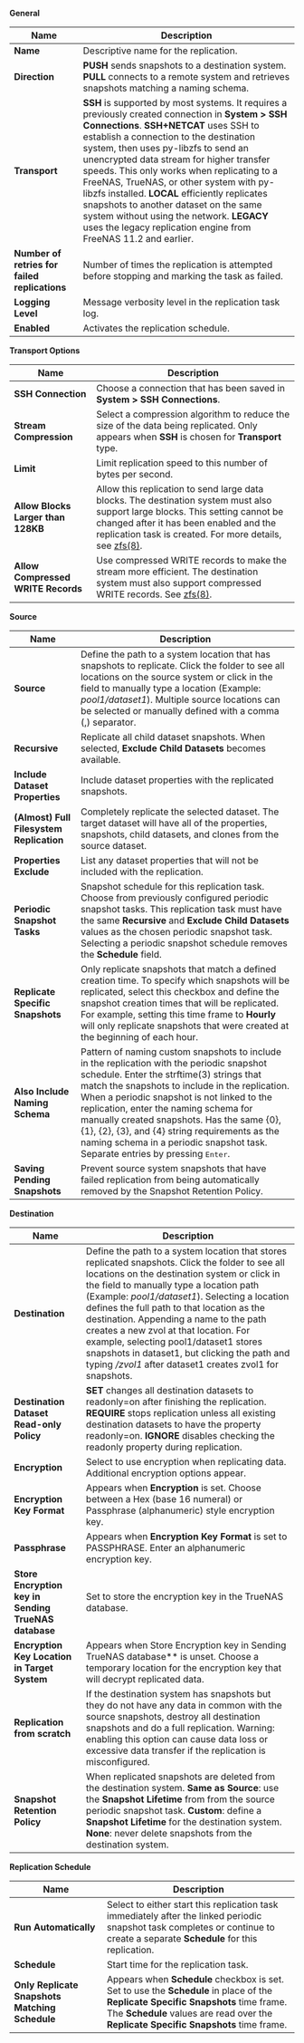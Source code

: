 **General**

| Name | Description |
|------|------|
| **Name** | Descriptive name for the replication. |
| **Direction** | **PUSH** sends snapshots to a destination system. **PULL** connects to a remote system and retrieves snapshots matching a naming schema. |
| **Transport** | **SSH** is supported by most systems. It requires a previously created connection in **System > SSH Connections**. **SSH+NETCAT** uses SSH to establish a connection to the destination system, then uses py-libzfs to send an unencrypted data stream for higher transfer speeds. This only works when replicating to a FreeNAS, TrueNAS, or other system with py-libzfs installed.  **LOCAL** efficiently replicates snapshots to another dataset on the same system without using the network.  **LEGACY** uses the legacy replication engine from FreeNAS 11.2 and earlier. |
| **Number of retries for failed replications** | Number of times the replication is attempted before stopping and marking the task as failed. |
| **Logging Level** | Message verbosity level in the replication task log. |
| **Enabled** | Activates the replication schedule. |

**Transport Options**

| Name | Description |
|------|------|
| **SSH Connection** | Choose a connection that has been saved in **System > SSH Connections**. |
| **Stream Compression** | Select a compression algorithm to reduce the size of the data being replicated. Only appears when **SSH** is chosen for **Transport** type. |
| **Limit** | Limit replication speed to this number of bytes per second. |
| **Allow Blocks Larger than 128KB** | Allow this replication to send large data blocks. The destination system must also support large blocks. This setting cannot be changed after it has been enabled and the replication task is created. For more details, see [zfs(8)](https://www.freebsd.org/cgi/man.cgi?query=zfs). |
| **Allow Compressed WRITE Records** | Use compressed WRITE records to make the stream more efficient. The destination system must also support compressed WRITE records. See [zfs(8)](https://www.freebsd.org/cgi/man.cgi?query=zfs). |

**Source**

| Name | Description |
|------|------|
| **Source** | Define the path to a system location that has snapshots to replicate. Click the folder to see all locations on the source system or click in the field to manually type a location (Example: *pool1/dataset1*). Multiple source locations can be selected or manually defined with a comma (,) separator. |
| **Recursive** | Replicate all child dataset snapshots. When selected, **Exclude Child Datasets** becomes available. |
| **Include Dataset Properties** | Include dataset properties with the replicated snapshots. |
| **(Almost) Full Filesystem Replication** | Completely replicate the selected dataset. The target dataset will have all of the properties, snapshots, child datasets, and clones from the source dataset. |
| **Properties Exclude** | List any dataset properties that will not be included with the replication. |
| **Periodic Snapshot Tasks** | Snapshot schedule for this replication task. Choose from previously configured periodic snapshot tasks. This replication task must have the same **Recursive** and **Exclude Child Datasets** values as the chosen periodic snapshot task. Selecting a periodic snapshot schedule removes the **Schedule** field. |
| **Replicate Specific Snapshots** | Only replicate snapshots that match a defined creation time. To specify which snapshots will be replicated, select this checkbox and define the snapshot creation times that will be replicated. For example, setting this time frame to **Hourly** will only replicate snapshots that were created at the beginning of each hour. |
| **Also Include Naming Schema** | Pattern of naming custom snapshots to include in the replication with the periodic snapshot schedule. Enter the strftime(3) strings that match the snapshots to include in the replication.  When a periodic snapshot is not linked to the replication, enter the naming schema for manually created snapshots. Has the same {0}, {1}, {2}, {3}, and {4} string requirements as the naming schema in a periodic snapshot task. Separate entries by pressing <kbd>Enter</kbd>. |
| **Saving Pending Snapshots** | Prevent source system snapshots that have failed replication from being automatically removed by the Snapshot Retention Policy. |

**Destination**

| Name | Description |
|------|------|
| **Destination** | Define the path to a system location that stores replicated snapshots. Click the folder to see all locations on the destination system or click in the field to manually type a location path (Example: *pool1/dataset1*). Selecting a location defines the full path to that location as the destination. Appending a name to the path creates a new zvol at that location. For example, selecting pool1/dataset1 stores snapshots in dataset1, but clicking the path and typing */zvol1* after dataset1 creates zvol1 for snapshots. |
| **Destination Dataset Read-only Policy** | **SET** changes all destination datasets to readonly=on after finishing the replication.  **REQUIRE** stops replication unless all existing destination datasets to have the property readonly=on.  **IGNORE** disables checking the readonly property during replication. |
| **Encryption** | Select to use encryption when replicating data. Additional encryption options appear. |
| **Encryption Key Format** | Appears when **Encryption** is set. Choose between a Hex (base 16 numeral) or Passphrase (alphanumeric) style encryption key. |
| **Passphrase** | Appears when **Encryption Key Format** is set to PASSPHRASE. Enter an alphanumeric encryption key. |
| **Store Encryption key in Sending TrueNAS database** | Set to store the encryption key in the TrueNAS database. |
| **Encryption Key Location in Target System** | Appears when Store Encryption key in Sending TrueNAS database** is unset. Choose a temporary location for the encryption key that will decrypt replicated data. |
| **Replication from scratch** | If the destination system has snapshots but they do not have any data in common with the source snapshots, destroy all destination snapshots and do a full replication. Warning: enabling this option can cause data loss or excessive data transfer if the replication is misconfigured. |
| **Snapshot Retention Policy** | When replicated snapshots are deleted from the destination system. **Same as Source**: use the **Snapshot Lifetime** from from the source periodic snapshot task. **Custom**: define a **Snapshot Lifetime** for the destination system. **None**: never delete snapshots from the destination system. |

**Replication Schedule**

| Name | Description |
|------|------|
| **Run Automatically** |  Select to either start this replication task immediately after the linked periodic snapshot task completes or continue to create a separate **Schedule** for this replication. |
| **Schedule** |  Start time for the replication task. |
| **Only Replicate Snapshots Matching Schedule** | Appears when **Schedule** checkbox is set. Set to use the **Schedule** in place of the **Replicate Specific Snapshots** time frame. The **Schedule** values are read over the **Replicate Specific Snapshots** time frame. |
